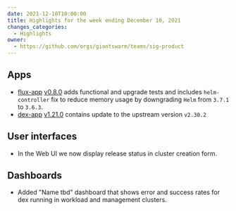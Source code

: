 ```yaml
---
date: 2021-12-10T10:00:00
title: Highlights for the week ending December 10, 2021
changes_categories:
  - Highlights
owner:
  - https://github.com/orgs/giantswarm/teams/sig-product
---
```


## Apps

- [flux-app](https://github.com/giantswarm/flux-app) [v0.8.0](https://github.com/giantswarm/flux-app/releases/tag/v0.8.0) adds functional and upgrade tests and includes `helm-controller` fix to reduce memory usage by downgrading `Helm` from `3.7.1` to `3.6.3`.
- [dex-app](https://github.com/giantswarm/dex-app) [v1.21.0](https://github.com/giantswarm/dex-app/blob/master/CHANGELOG.md#1210---2021-12-09) contains update to the upstream version `v2.30.2`

## User interfaces

- In the Web UI we now display release status in cluster creation form.

## Dashboards

- Added "Name tbd" dashboard that shows error and success rates for dex running in workload and management clusters.

